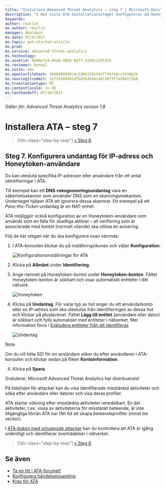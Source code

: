 ```yaml
---
title: "Installera Advanced Threat Analytics – steg 7 | Microsoft Docs"
description: "I det sista ATA-installationssteget konfigurerar du Honeytoken-användaren."
keywords: 
author: rkarlin
ms.author: rkarlin
manager: mbaldwin
ms.date: 07/9/2017
ms.topic: get-started-article
ms.prod: 
ms.service: advanced-threat-analytics
ms.technology: 
ms.assetid: 8980e724-06a6-40b0-8477-27d4cc29fd2b
ms.reviewer: bennyl
ms.suite: ems
ms.openlocfilehash: 2b969089d8c4c2d861591342f7367e8cc5430b24
ms.sourcegitcommit: 3177d5894413fbd363b9aca8130f3f7a369223b8
ms.translationtype: MT
ms.contentlocale: sv-SE
ms.lasthandoff: 07/10/2017
---
```

*Gäller för: Advanced Threat Analytics version 1.8*



# <a name="install-ata---step-7"></a>Installera ATA – steg 7

>[!div class="step-by-step"]
[« Steg 6 ](install-ata-step6.md)

## <a name="step-7-configure-ip-address-exclusions-and-honeytoken-user"></a>Steg 7. Konfigurera undantag för IP-adress och Honeytoken-användare
Du kan utesluta specifika IP-adresser eller användare från ett antal identifieringar i ATA. 

Till exempel kan ett **DNS-rekognoseringsundantag** vara en säkerhetsskanner som använder DNS som en skanningsmekanism. Undantaget hjälper ATA att ignorera dessa skannrar. Ett exempel på ett *Pass-the-Ticket*-undantag är en NAT-enhet.    

ATA möjliggör också konfiguration av en Honeytoken-användare som används som en fälla för skadliga aktörer – all verifiering som är associerade med kontot (normalt vilande) ska utlösa en avisering.

Följ de här stegen när du ska konfigurera ovan nämnda:

1.  I ATA-konsolen klickar du på inställningsikonen och väljer **Konfiguration**.

    ![Konfigurationsinställningar för ATA](media/ATA-config-icon.png)

2.  Klicka på **Allmänt** under **Identifiering**.

2. Ange namnet på Honeytoken-kontot under **Honeytoken-konton**. Fältet Honeytoken-konton är sökbart och visar automatiskt entiteter i ditt nätverk.

   ![Honeytoken](media/honeytoken.png)

3. Klicka på **Undantag**. För varje typ av hot anger du ett användarkonto eller en IP-adress som ska uteslutas från identifieringen av dessa hot och klickar på *plustecknet*. Fältet **Lägg till entitet** (användare eller dator) är sökbart och fylls automatiskt med entiteter i nätverket. Mer information finns i [Exkludera entiteter från att identifieras](excluding-entities-from-detections.md)

   ![Undantag](media/exclusions.png)


  > [!NOTE]
  > Om du vill hitta SID för en användare söker du efter användaren i ATA-konsolen och klickar sedan på fliken **Kontoinformation**. 

4.  Klicka på **Spara**.


Gratulerar, Microsoft Advanced Threat Analytics har distribuerats!

På tidslinjen för attacker kan du visa identifierade misstänkta aktiviteter och söka efter användare eller datorer och visa deras profiler.

ATA startar sökning efter misstänkta aktiviteter omedelbart. En del aktiviteter, t.ex. vissa av aktiviteterna för misstänkt beteende, är inte tillgängliga förrän ATA har fått tid att skapa beteendeprofiler (minst tre veckor).

I [ATA-boken med simulerade attacker](https://docs.microsoft.com/enterprise-mobility-security/solutions/ata-attack-simulation-playbook) kan du kontrollera att ATA är igång ordentligt och identifierar överträdelser i nätverket.


>[!div class="step-by-step"]
[« Steg 6 ](install-ata-step6.md)


## <a name="see-also"></a>Se även

- [Ta en titt i ATA-forumet!](https://social.technet.microsoft.com/Forums/security/home?forum=mata)
- [Konfigurera händelseinsamling](configure-event-collection.md)
- [Krav för ATA](ata-prerequisites.md)

